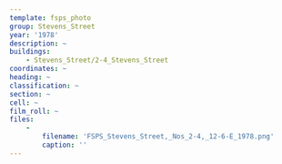 ```yaml
---
template: fsps_photo
group: Stevens_Street
year: '1978'
description: ~
buildings:
    - Stevens_Street/2-4_Stevens_Street
coordinates: ~
heading: ~
classification: ~
section: ~
cell: ~
film_roll: ~
files:
    -
        filename: 'FSPS_Stevens_Street,_Nos_2-4,_12-6-E_1978.png'
        caption: ''
---
```

